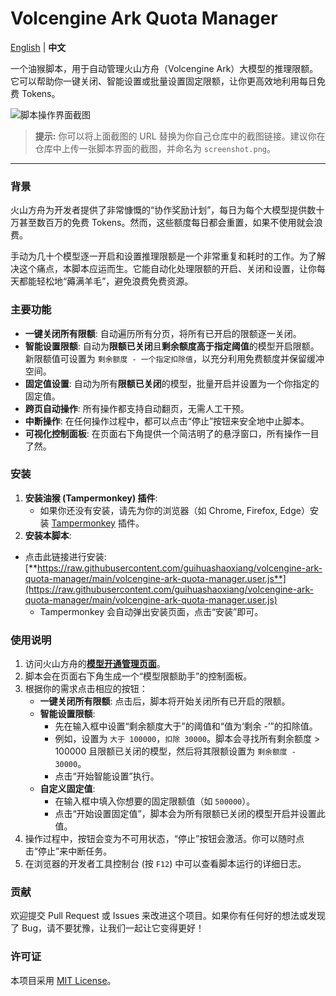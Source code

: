 # Volcengine Ark Quota Manager

[English](./README.en.md) | **中文**

一个油猴脚本，用于自动管理火山方舟（Volcengine Ark）大模型的推理限额。它可以帮助你一键关闭、智能设置或批量设置固定限额，让你更高效地利用每日免费 Tokens。

![脚本操作界面截图](https://raw.githubusercontent.com/guihuashaoxiang/volcengine-ark-quota-manager/main/screenshot.png) 
> **提示:** 你可以将上面截图的 URL 替换为你自己仓库中的截图链接。建议你在仓库中上传一张脚本界面的截图，并命名为 `screenshot.png`。

---

### 背景

火山方舟为开发者提供了非常慷慨的“协作奖励计划”，每日为每个大模型提供数十万甚至数百万的免费 Tokens。然而，这些额度每日都会重置，如果不使用就会浪费。

手动为几十个模型逐一开启和设置推理限额是一个非常重复和耗时的工作。为了解决这个痛点，本脚本应运而生。它能自动化处理限额的开启、关闭和设置，让你每天都能轻松地“薅满羊毛”，避免浪费免费资源。

### 主要功能

*   **一键关闭所有限额**: 自动遍历所有分页，将所有已开启的限额逐一关闭。
*   **智能设置限额**: 自动为**限额已关闭**且**剩余额度高于指定阈值**的模型开启限额。新限额值可设置为 `剩余额度 - 一个指定扣除值`，以充分利用免费额度并保留缓冲空间。
*   **固定值设置**: 自动为所有**限额已关闭**的模型，批量开启并设置为一个你指定的固定值。
*   **跨页自动操作**: 所有操作都支持自动翻页，无需人工干预。
*   **中断操作**: 在任何操作过程中，都可以点击“停止”按钮来安全地中止脚本。
*   **可视化控制面板**: 在页面右下角提供一个简洁明了的悬浮窗口，所有操作一目了然。

### 安装

1.  **安装油猴 (Tampermonkey) 插件**:
    *   如果你还没有安装，请先为你的浏览器（如 Chrome, Firefox, Edge）安装 [Tampermonkey](https://www.tampermonkey.net/) 插件。
2.  **安装本脚本**:
*   点击此链接进行安装: [**https://raw.githubusercontent.com/guihuashaoxiang/volcengine-ark-quota-manager/main/volcengine-ark-quota-manager.user.js**](https://raw.githubusercontent.com/guihuashaoxiang/volcengine-ark-quota-manager/main/volcengine-ark-quota-manager.user.js)
    *   Tampermonkey 会自动弹出安装页面，点击“安装”即可。

### 使用说明

1.  访问火山方舟的[**模型开通管理页面**](https://console.volcengine.com/ark/region:ark+cn-beijing/openManagement)。
2.  脚本会在页面右下角生成一个“模型限额助手”的控制面板。
3.  根据你的需求点击相应的按钮：
    *   **一键关闭所有限额**: 点击后，脚本将开始关闭所有已开启的限额。
    *   **智能设置限额**:
        *   先在输入框中设置“剩余额度大于”的阈值和“值为‘剩余 -’”的扣除值。
        *   例如，设置为 `大于 100000`，`扣除 30000`。脚本会寻找所有剩余额度 > 100000 且限额已关闭的模型，然后将其限额设置为 `剩余额度 - 30000`。
        *   点击“开始智能设置”执行。
    *   **自定义固定值**:
        *   在输入框中填入你想要的固定限额值（如 `500000`）。
        *   点击“开始设置固定值”，脚本会为所有限额已关闭的模型开启并设置此值。
4.  操作过程中，按钮会变为不可用状态，“停止”按钮会激活。你可以随时点击“停止”来中断任务。
5.  在浏览器的开发者工具控制台 (按 `F12`) 中可以查看脚本运行的详细日志。

### 贡献

欢迎提交 Pull Request 或 Issues 来改进这个项目。如果你有任何好的想法或发现了 Bug，请不要犹豫，让我们一起让它变得更好！

### 许可证

本项目采用 [MIT License](LICENSE)。
